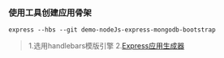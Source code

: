 ### 使用工具创建应用骨架
```
express --hbs --git demo-nodeJs-express-mongodb-bootstrap
```
> 1.选用handlebars模版引擎
> 2.[Express应用生成器](http://www.expressjs.com.cn/starter/generator.html)
